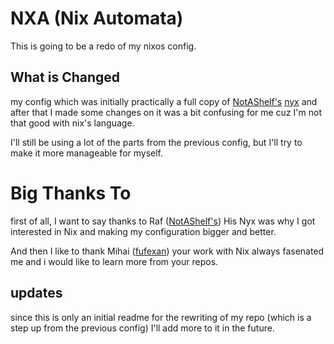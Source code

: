 # NXA (Nix Automata)

This is going to be a redo of my nixos config.

## What is Changed

my config which was initially practically a full copy of [NotAShelf's](https://github.com/NotAShelf) [nyx](https://github.com/NotAShelf/nyx) and after that I made some changes on it was a bit confusing for me cuz I'm not that good with nix's language.

I'll still be using a lot of the parts from the previous config, but I'll try to make it more manageable for myself.

# Big Thanks To

first of all, I want to say thanks to Raf ([NotAShelf's](https://github.com/NotAShelf))
His Nyx was why I got interested in Nix and making my configuration bigger and better.

And then I like to thank Mihai ([fufexan](https://github.com/fufexan)) your work with Nix always fasenated me and i would like to learn more from your repos.

## updates

since this is only an initial readme for the rewriting of my repo (which is a step up from the previous config) I'll add more to it in the future.
